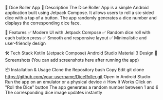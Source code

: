 🎲 Dice Roller App
📌 Description
The Dice Roller App is a simple Android application built using Jetpack Compose. It allows users to roll a six-sided dice with a tap of a button. The app randomly generates a dice number and displays the corresponding dice face.

🚀 Features
✅ Modern UI with Jetpack Compose
✅ Random dice roll with each button press
✅ Smooth and responsive layout
✅ Minimalistic and user-friendly design

🛠 Tech Stack
Kotlin (Jetpack Compose)
Android Studio
Material 3 Design
📸 Screenshots
(You can add screenshots here after running the app)

📦 Installation & Usage
Clone the Repository
bash
Copy
Edit
git clone https://github.com/your-username/DiceRoller.git
Open in Android Studio
Run the app on an emulator or a physical device
🔥 How It Works
Click on "Roll the Dice" button
The app generates a random number between 1 and 6
The corresponding dice image updates instantly
